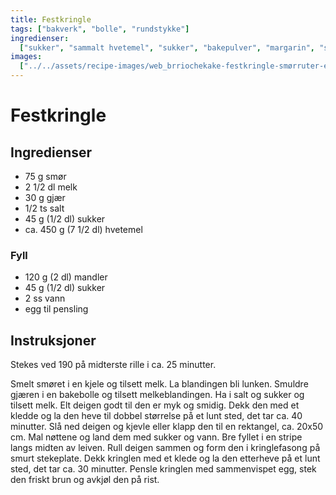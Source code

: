 ```yaml
---
title: Festkringle
tags: ["bakverk", "bolle", "rundstykke"]
ingredienser:
  ["sukker", "sammalt hvetemel", "sukker", "bakepulver", "margarin", "sur melk"]
images:
  ["../../assets/recipe-images/web_brriochekake-festkringle-smørruter-en.jpg"]
---
```


# Festkringle

## Ingredienser

- 75 g smør
- 2 1/2 dl melk
- 30 g gjær
- 1/2 ts salt
- 45 g (1/2 dl) sukker
- ca. 450 g (7 1/2 dl) hvetemel

### Fyll

- 120 g (2 dl) mandler
- 45 g (1/2 dl) sukker
- 2 ss vann
- egg til pensling

## Instruksjoner

Stekes ved 190 på midterste rille i ca. 25 minutter.

Smelt smøret i en kjele og tilsett melk. La blandingen bli lunken. Smuldre gjæren i en bakebolle og tilsett melkeblandingen. Ha i salt og sukker og tilsett melk. Elt deigen godt til den er myk og smidig. Dekk den med et kledde og la den heve til dobbel størrelse på et lunt sted, det tar ca. 40 minutter. Slå ned deigen og kjevle eller klapp den til en rektangel, ca. 20x50 cm. Mal nøttene og land dem med sukker og vann. Bre fyllet i en stripe langs midten av leiven. Rull deigen sammen og form den i kringlefasong på smurt stekeplate. Dekk kringlen med et klede og la den etterheve på et lunt sted, det tar ca. 30 minutter. Pensle kringlen med sammenvispet egg, stek den friskt brun og avkjøl den på rist.
